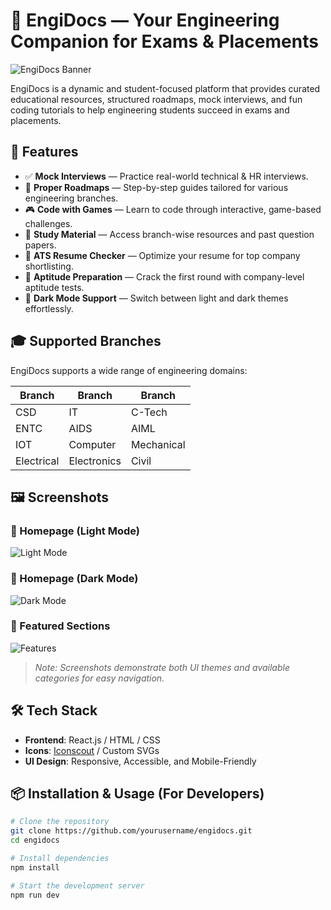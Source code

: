 # 🚀 EngiDocs — Your Engineering Companion for Exams & Placements

![EngiDocs Banner](https://your-image-hosting-link/banner.png) <!-- Optional: Replace with hosted screenshot -->

EngiDocs is a dynamic and student-focused platform that provides curated educational resources, structured roadmaps, mock interviews, and fun coding tutorials to help engineering students succeed in exams and placements.

## 🌟 Features

- ✅ **Mock Interviews** — Practice real-world technical & HR interviews.
- 📘 **Proper Roadmaps** — Step-by-step guides tailored for various engineering branches.
- 🎮 **Code with Games** — Learn to code through interactive, game-based challenges.
- 📂 **Study Material** — Access branch-wise resources and past question papers.
- 🧠 **ATS Resume Checker** — Optimize your resume for top company shortlisting.
- 🧮 **Aptitude Preparation** — Crack the first round with company-level aptitude tests.
- 🌙 **Dark Mode Support** — Switch between light and dark themes effortlessly.

## 🎓 Supported Branches

EngiDocs supports a wide range of engineering domains:

| Branch | Branch | Branch |
|--------|--------|--------|
| CSD | IT | C-Tech |
| ENTC | AIDS | AIML |
| IOT | Computer | Mechanical |
| Electrical | Electronics | Civil |

## 🖼️ Screenshots

### 🔸 Homepage (Light Mode)
![Light Mode](https://your-image-hosting-link/light-mode.png)

### 🔸 Homepage (Dark Mode)
![Dark Mode](https://your-image-hosting-link/dark-mode.png)

### 🔸 Featured Sections
![Features](https://your-image-hosting-link/featured.png)

> *Note: Screenshots demonstrate both UI themes and available categories for easy navigation.*

## 🛠️ Tech Stack

- **Frontend**: React.js / HTML / CSS
- **Icons**: [Iconscout](https://iconscout.com/) / Custom SVGs
- **UI Design**: Responsive, Accessible, and Mobile-Friendly

## 📦 Installation & Usage (For Developers)

```bash
# Clone the repository
git clone https://github.com/yourusername/engidocs.git
cd engidocs

# Install dependencies
npm install

# Start the development server
npm run dev
